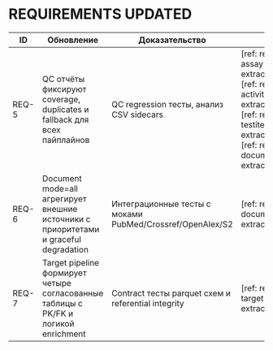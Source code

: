 # REQUIREMENTS UPDATED

| ID    | Обновление | Доказательство | Ссылки |
|-------|------------|----------------|--------|
| REQ-5 | QC отчёты фиксируют coverage, duplicates и fallback для всех пайплайнов | QC regression тесты, анализ CSV sidecars | [ref: repo:docs/requirements/05-assay-extraction.md@test_refactoring_32] [ref: repo:docs/requirements/06-activity-data-extraction.md@test_refactoring_32] [ref: repo:docs/requirements/07a-testitem-extraction.md@test_refactoring_32] [ref: repo:docs/requirements/09-document-chembl-extraction.md@test_refactoring_32] |
| REQ-6 | Document mode=all агрегирует внешние источники с приоритетами и graceful degradation | Интеграционные тесты с моками PubMed/Crossref/OpenAlex/S2 | [ref: repo:docs/requirements/09-document-chembl-extraction.md@test_refactoring_32] |
| REQ-7 | Target pipeline формирует четыре согласованные таблицы с PK/FK и логикой enrichment | Contract тесты parquet схем и referential integrity | [ref: repo:docs/requirements/08-target-data-extraction.md@test_refactoring_32] |
